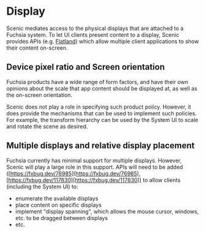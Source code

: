 # Display

Scenic mediates access to the physical displays that are attached to a Fuchsia
system. To let UI clients present content to a display, Scenic provides APIs
(e.g. [Flatland](/docs/concepts/ui/scenic/flatland/index.md)) which allow
multiple client applications to show their content on-screen.

## Device pixel ratio and Screen orientation

Fuchsia products have a wide range of form factors, and have their own opinions
about the scale that app content should be displayed at, as well as the
on-screen orientation.

Scenic does not play a role in specifying such product policy. However, it does
provide the mechanisms that can be used to implement such policies. For example,
the transform hierarchy can be used by the System UI to scale and rotate the
scene as desired.

## Multiple displays and relative display placement

Fuchsia currently has minimal support for multiple displays. However, Scenic
will play a large role in this support. APIs will need to be added
([https://fxbug.dev/76985](https://fxbug.dev/76985), [https://fxbug.dev/117830](https://fxbug.dev/117830))
to allow clients (including the System UI) to:

* enumerate the available displays
* place content on specific displays
* implement "display spanning", which allows the mouse cursor, windows, etc.
  to be dragged between displays
* etc.
